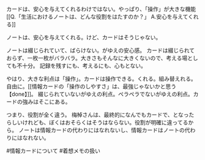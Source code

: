 カードは、安心を与えてくれるわけではない。やっぱり、「操作」が大きな機能
[[Q.「生活におけるノートは、どんな役割をはたすのか？」 A.安心を与えてくれる]]

ノートは、安心を与えてくれる。けど、カードはそうじゃない。

ノートは綴じられていて、ばらけない。がゆえの安心感。
カードは綴じられておらず、一枚一枚がバラバラ。大きさもそんなに大きくないので、考える場としても不十分。
記録を残すにも、考えるにも、心もとない。

やはり、大きな利点は「操作」。カードは操作できる。くれる。組み替えれる。自由に。[[情報カードの「操作のしやすさ」は、最強じゃないかと思う【done】]]。
綴じられていないがゆえの利点。ペラペラでないがゆえの利点。カードの強みはそこにある。

つまり、役割が全く違う。
梅棹さんは、最終的になんでもカードで、となったらしいけれども、ぼくはおそらくはそうはならない。役割が明確に違ってるから。
ノートは情報カードの代わりにはなれないし、情報カードはノートの代わりにはなれない。

#情報カードについて #着想メモの扱い 